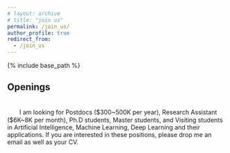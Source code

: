 ```yaml
---
# layout: archive
# title: "join us"
permalink: /join_us/
author_profile: true
redirect_from:
  - /join_us
---
```


{% include base_path %}

Openings
----------
<br />
　　I am looking for Postdocs ($300~500K per year), Research Assistant ($6K~8K per month), Ph.D students, Master students, and Visiting students in Artificial Intelligence, Machine Learning, Deep Learning and their applications. If you are interested in these positions, please drop me an email as well as your CV.


